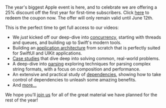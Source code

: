 The year's biggest Apple event is here, and to celebrate we are offering a 25% discount off the
first year for first-time subscribers. Click [here](/discounts/wwdc-2022) to redeem the coupon now.
The offer will only remain valid until June 12th.

This is the perfect time to get full access to our videos:

  * We _just_ kicked off our deep-dive into [concurrency](/collections/concurrency), starting with
    threads and queues, and building up to Swift's modern tools.
  * Building an [application architecture](/collections/composable-architecture) from scratch that
    is perfectly suited for SwiftUI and UIKit applications.
  * [Case studies](/collections/case-studies) that dive deep into solving common, real-world
    problems.
  * A deep-dive into [parsing](/collections/parsing) exploring techniques for parsing complex string
    formats, with a focus on composition and performance.
  * An extensive and practical study of [dependencies](/collections/dependencies), showing how to
    take control of dependencies to unleash some amazing benefits.
  * And [more...](/)

We hope you’ll [join us](/discounts/wwdc-2022) for all of the great material we have planned for the
rest of the year!
